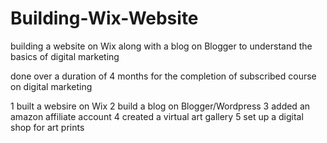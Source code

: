 # Building-Wix-Website
building a website on Wix along with a blog on Blogger to understand the basics of digital marketing

done over a duration of 4 months for the completion of subscribed course on digital marketing

1 built a websire on Wix
2 build a blog on Blogger/Wordpress
3 added an amazon affiliate account
4 created a virtual art gallery
5 set up a digital shop for art prints
